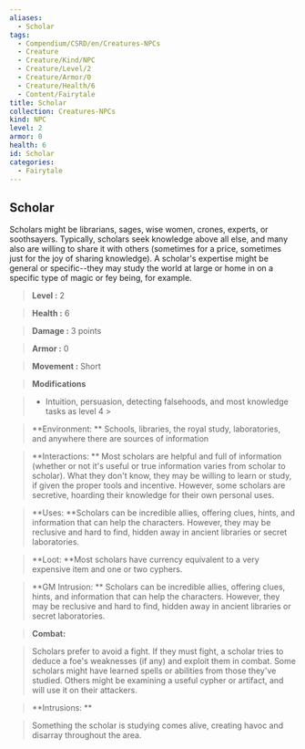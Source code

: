 ```yaml
---
aliases:
  - Scholar
tags:
  - Compendium/CSRD/en/Creatures-NPCs
  - Creature
  - Creature/Kind/NPC
  - Creature/Level/2
  - Creature/Armor/0
  - Creature/Health/6
  - Content/Fairytale
title: Scholar
collection: Creatures-NPCs
kind: NPC
level: 2
armor: 0
health: 6
id: Scholar
categories:
  - Fairytale
---
```

## Scholar    
Scholars might be librarians, sages, wise women, crones, experts, or soothsayers. Typically, scholars seek knowledge above all else, and many also are willing to share it with others (sometimes for a price, sometimes just for the joy of sharing knowledge). A scholar's expertise might be general or specific--they may study the world at large or home in on a specific type of magic or fey being, for example.    
  
    
> **Level :** 2    
> **Health :** 6    
> **Damage :** 3 points    
> **Armor :** 0    
> **Movement :** Short    
> **Modifications**    
>- Intuition, persuasion, detecting falsehoods, and most knowledge tasks as level 4 >  
>    
> **Environment: ** Schools, libraries, the royal study, laboratories, and anywhere there are sources of information    
> **Interactions: ** Most scholars are helpful and full of information (whether or not it's useful or true information varies from scholar to scholar). What they don't know, they may be willing to learn or study, if given the proper tools and incentive. However, some scholars are secretive, hoarding their knowledge for their own personal uses.    
> **Uses: **Scholars can be incredible allies, offering clues, hints, and information that can help the characters. However, they may be reclusive and hard to find, hidden away in ancient libraries or secret laboratories.    
> **Loot: **Most scholars have currency equivalent to a very expensive item and one or two cyphers.    
> **GM Intrusion: ** Scholars can be incredible allies, offering clues, hints, and information that can help the characters. However, they may be reclusive and hard to find, hidden away in ancient libraries or secret laboratories.    
  
> **Combat:**   
> Scholars prefer to avoid a fight. If they must fight, a scholar tries to deduce a foe's weaknesses (if any) and exploit them in combat. Some scholars might have learned spells or abilities from those they've studied. Others might be examining a useful cypher or artifact, and will use it on their attackers.    
    
  
> **Intrusions: **   
> Something the scholar is studying comes alive, creating havoc and disarray throughout the area.    
